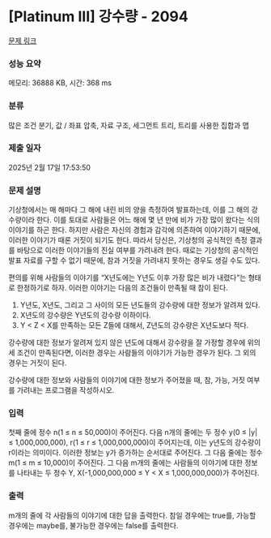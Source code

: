 # [Platinum III] 강수량 - 2094 

[문제 링크](https://www.acmicpc.net/problem/2094) 

### 성능 요약

메모리: 36888 KB, 시간: 368 ms

### 분류

많은 조건 분기, 값 / 좌표 압축, 자료 구조, 세그먼트 트리, 트리를 사용한 집합과 맵

### 제출 일자

2025년 2월 17일 17:53:50

### 문제 설명

<p>기상청에서는 매 해마다 그 해에 내린 비의 양을 측정하여 발표하는데, 이를 그 해의 강수량이라 한다. 이를 토대로 사람들은 어느 해에 몇 년 만에 비가 가장 많이 왔다는 식의 이야기를 하곤 한다. 하지만 사람은 자신의 경험과 감각에 의존하여 이야기하기 때문에, 이러한 이야기가 때론 거짓이 되기도 한다. 따라서 당신은, 기상청의 공식적인 측정 결과를 바탕으로 이러한 이야기들의 진실 여부를 가려내려 한다. 때로는 기상청의 공식적인 발표 자료를 구할 수 없기 때문에, 참과 거짓을 가려내지 못하는 경우도 생길 수도 있다.</p>

<p>편의를 위해 사람들의 이야기를 “X년도에는 Y년도 이후 가장 많은 비가 내렸다”는 형태로 한정하기로 하자. 이러한 이야기는 다음의 조건들이 만족될 때 참이 된다.</p>

<ol>
	<li>Y년도, X년도, 그리고 그 사이의 모든 년도들의 강수량에 대한 정보가 알려져 있다.</li>
	<li>X년도의 강수량은 Y년도의 강수량 이하이다.</li>
	<li>Y < Z < X를 만족하는 모든 Z들에 대해서, Z년도의 강수량은 X년도보다 적다.</li>
</ol>

<p>강수량에 대한 정보가 알려져 있지 않은 년도에 대해서 강수량을 잘 가정할 경우에 위의 세 조건이 만족된다면, 이러한 경우는 사람들의 이야기가 가능한 경우가 된다. 그 외의 경우는 거짓이 된다.</p>

<p>강수량에 대한 정보와 사람들의 이야기에 대한 정보가 주어졌을 때, 참, 가능, 거짓 여부를 가려내는 프로그램을 작성하시오.</p>

### 입력 

 <p>첫째 줄에 정수 n(1 ≤ n ≤ 50,000)이 주어진다. 다음 n개의 줄에는 두 정수 y(0 ≤ |y| ≤ 1,000,000,000), r(1 ≤ r ≤ 1,000,000,000)이 주어지는데, 이는 y년도의 강수량이 r이라는 의미이다. 이러한 정보는 y가 증가하는 순서대로 주어진다. 그 다음 줄에는 정수 m(1 ≤ m ≤ 10,000)이 주어진다. 그 다음 m개의 줄에는 사람들의 이야기에 대한 정보를 나타내는 두 정수 Y, X(-1,000,000,000 ≤ Y < X ≤ 1,000,000,000)가 주어진다.</p>

### 출력 

 <p>m개의 줄에 각 사람들의 이야기에 대한 답을 출력한다. 참일 경우에는 true를, 가능할 경우에는 maybe를, 불가능한 경우에는 false를 출력한다.</p>

